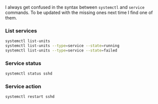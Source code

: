 [tags]: # '["systemd", "systemctl"]'
[title]: # 'Systemctl & systemd cheatsheet'

I always get confused in the syntax between `systemctl` and `service` commands. To be updated with the missing ones next time I find one of them.

### List services

```bash
systemctl list-units
systemctl list-units --type=service --state=running
systemctl list-units --type=service --state=failed
```

### Service status

```bash
systemctl status sshd
```

### Service action

```bash
systemctl restart sshd
```

